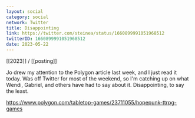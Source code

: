 ```yaml
---
layout: social
category: social
network: Twitter
title: Disappointing
link: https://twitter.com/steinea/status/1660899991051968512
twitterID: 1660899991051968512
date: 2023-05-22
---
```


[[2023]] / [[posting]]

Jo drew my attention to the Polygon article last week, and I just read it today. Was off Twitter for most of the weekend, so I'm catching up on what Wendi, Gabriel, and others have had to say about it. Disappointing, to say the least.

<https://www.polygon.com/tabletop-games/23711055/hopepunk-ttrpg-games>
